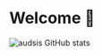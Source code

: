 # Welcome 👋
![audsis GitHub stats](https://github-readme-stats.vercel.app/api?username=audsis&show_icons=true&theme=radical)
